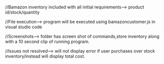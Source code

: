 //Bamazon inventory included with all initial requirements-->
  product id/stock/quantity

//File execution-->
   program will be executed using bamazoncustomer.js in visual studio code
   
 //Screenshots-->
  folder has screen shot of commands,store inventory along with a 10 second clip of running program.
  
//Issues not resolved-->
  will not display error if user purchases over stock inventory/instead will display total cost.
